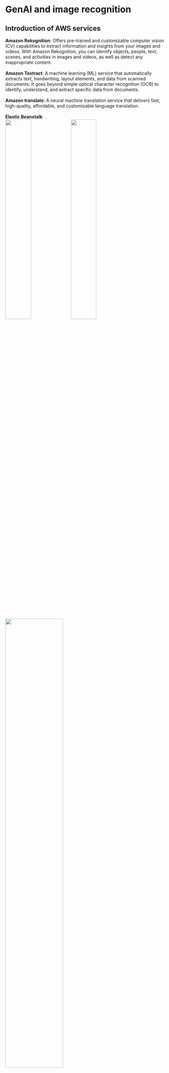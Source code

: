 <h1>GenAI and image recognition</h1>
<h2>Introduction of AWS services</h2>
<b>Amazon Rekognition</b>: Offers pre-trained and customizable computer vision (CV) capabilities to extract information and insights from your images and videos. With Amazon Rekognition, you can identify objects, people, text, scenes, and activities in images and videos, as well as detect any inappropriate content.<br><br>
<b>Amazon Textract</b>: A machine learning (ML) service that automatically extracts text, handwriting, layout elements, and data from scanned documents. It goes beyond simple optical character recognition (OCR) to identify, understand, and extract specific data from documents.<br><br>
<b>Amazon translate</b>: A neural machine translation service that delivers fast, high-quality, affordable, and customizable language translation.<br><br>
<b>Elastic Beanstalk</b>: .<br>

<img src="https://i.imgur.com/gWxBGNU.jpg" width="40%">
<img src="https://i.imgur.com/Dsh4UGk.jpg" width="40%">
<img src="https://i.imgur.com/yHShrZ1.png" width="60%">
<img src="https://i.imgur.com/rNokjZx.png" width="60%">
<img src="https://i.imgur.com/wpEw8Io.png" width="60%">
<img src="https://i.imgur.com/rxBbtB7.png" width="60%">
<img src="https://i.imgur.com/uHuxTEg.png" width="60%">
<img src="https://i.imgur.com/HhFa6Jl.png" width="60%">
<img src="https://i.imgur.com/1kKND2n.png" width="60%">
<code class="text">
import json
import boto3

s3_client = boto3.client('s3')
tt_client = boto3.client('textract')
ts_client = boto3.client('translate')

def lambda_handler(event, context):
    
    # 需改為自己的 bucket_name 和 file_name
    bucket_name = "<bucket_name>"
    file_name = "HandsOn1_os.png"
    
    result = ""
    result_file_name = 'result.txt'
    
    # 要求 textract 偵測圖片中的文字
    tt_response = tt_client.detect_document_text(
        Document = { 
          'S3Object': {
                'Bucket': bucket_name,
                'Name': file_name
            }
      }
    )
    
    # 處理 textract 回傳的內容
    for item in tt_response['Blocks']:
        if item['BlockType'] == 'LINE':
            result += item['Text'] + ' '
    print('\n\n---文字偵測結果---\n' + result)
    
    # 要求 translate 翻譯文字
    ts_response = ts_client.translate_text(
        Text = result,
        SourceLanguageCode = 'en',
        TargetLanguageCode = 'zh-TW'
    )
    
    # 處理 Translate 回傳結果
    result += ts_response['TranslatedText']
    print('\n\n---文字翻譯結果---\n' + ts_response['TranslatedText'])
    
    # 將結果以文檔形式存入 s3
    s3_client.put_object(
        Body = result,
        Bucket = bucket_name,
        Key = result_file_name,
        ContentType=' text/plain;charset=utf-8'
    )
</code>
<img src="https://i.imgur.com/lTp0fCq.png" width="60%">
<img src="https://i.imgur.com/xkup43g.png" width="60%">
<img src="https://i.imgur.com/aZqSMLs.png" width="60%">
<img src="https://i.imgur.com/Fzyzhh8.png" width="60%">
<img src="https://i.imgur.com/nEBf6GF.png" width="60%">
<img src="https://i.imgur.com/RGXEPbC.png" width="60%">
<img src="https://i.imgur.com/JSsjv4e.png" width="60%">
<img src="https://i.imgur.com/zCGRAZ0.png" width="60%">
<img src="https://i.imgur.com/nuczKAO.png" width="60%">
<img src="https://i.imgur.com/bUGalPA.png" width="60%">
<img src="https://i.imgur.com/yYByAhH.png" width="60%">
<img src="https://i.imgur.com/rSiCvAq.png" width="60%">
<img src="https://i.imgur.com/9ymCdKM.png" width="60%">
<img src="https://i.imgur.com/xpMBeqA.png" width="60%">
<img src="https://i.imgur.com/6aTNsZl.png" width="60%">
<img src="https://i.imgur.com/hVFqC3f.png" width="60%">
<img src="https://i.imgur.com/OQcHmBG.png" width="60%">
<img src="https://i.imgur.com/lqmLNrp.png" width="60%">
<img src="https://i.imgur.com/lSa6o7L.png" width="60%">
<img src="https://i.imgur.com/lSa6o7L.png" width="60%">
<img src="https://i.imgur.com/IQTXJQt.png" width="60%">
<img src="https://i.imgur.com/A5bpZS2.png" width="60%">
<img src="https://i.imgur.com/PspNcTQ.png" width="60%">
<img src="https://i.imgur.com/LYOXhV7.png" width="60%">
<img src="https://i.imgur.com/efLqqbS.png" width="60%">
<img src="https://i.imgur.com/ckA2FnQ.png" width="60%">
<img src="https://i.imgur.com/ewsHZkX.jpg" width="40%">
<img src="https://i.imgur.com/iK6V4wp.jpg" width="40%">
